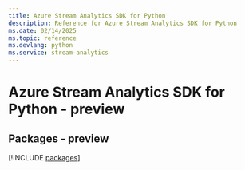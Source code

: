 ```yaml
---
title: Azure Stream Analytics SDK for Python
description: Reference for Azure Stream Analytics SDK for Python
ms.date: 02/14/2025
ms.topic: reference
ms.devlang: python
ms.service: stream-analytics
---
```

# Azure Stream Analytics SDK for Python - preview
## Packages - preview
[!INCLUDE [packages](stream-analytics-index.md)]